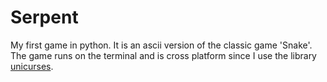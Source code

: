 # Serpent

My first game in python. It is an ascii version of the classic game 'Snake'. The game runs on the terminal and is cross platform since I use the library [unicurses](https://github.com/Chiel92/unicurses).
